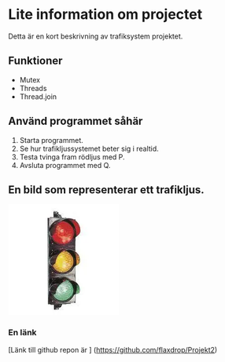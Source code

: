
# Lite information om projectet

Detta är en kort beskrivning av trafiksystem projektet.

## Funktioner

- Mutex
- Threads
 - Thread.join


## Använd programmet såhär

1. Starta programmet.
2. Se hur trafikljussystemet beter sig i realtid.
3. Testa tvinga fram rödljus med P.
4. Avsluta programmet med Q.


## En bild som representerar ett trafikljus.


![bild](images/trafikljus.webp)


### En länk

[Länk till github repon är ] (https://github.com/flaxdrop/Projekt2)